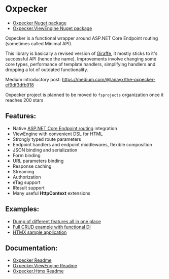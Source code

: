 # Oxpecker

* [Oxpecker Nuget package](https://www.nuget.org/packages/Oxpecker)
* [Oxpecker.ViewEngine Nuget package](https://www.nuget.org/packages/Oxpecker.ViewEngine)

Oxpecker is a functional wrapper around ASP.NET Core Endpoint routing (sometimes called Minimal API).

This library is basically a revised version of [Giraffe](https://github.com/giraffe-fsharp/Giraffe), it mostly sticks to it's successful API (hence the name). Improvements involve changing some core types, performance of template handlers, simplifying handlers and dropping a lot of outdated functionality.

Medium introductory post: https://medium.com/@lanayx/the-oxpecker-ef9df3dfb918

Oxpecker project is planned to be moved to `fsprojects` organization once it reaches 200 stars

## Features:

- Native [ASP.NET Core Endpoint routing](https://learn.microsoft.com/en-us/aspnet/core/fundamentals/routing) integration
- ViewEngine with convenient DSL for HTML
- Strongly typed route parameters
- Endpoint handlers and endpoint middlewares, flexible composition
- JSON binding and serialization
- Form binding
- URL parameters binding
- Response caching
- Streaming
- Authorization
- eTag support
- IResult support
- Many useful **HttpContext** extensions

## Examples:
- [Dump of different features all in one place](https://github.com/Lanayx/Oxpecker/blob/develop/examples/Basic)
- [Full CRUD example with functional DI](https://github.com/Lanayx/Oxpecker/blob/develop/examples/CRUD)
- [HTMX sample application](https://github.com/Lanayx/Oxpecker/tree/develop/examples/ContactApp)

## Documentation:

* [Oxpecker Readme](https://github.com/Lanayx/Oxpecker/blob/develop/src/Oxpecker/README.md)
* [Oxpecker.ViewEngine Readme](https://github.com/Lanayx/Oxpecker/blob/develop/src/Oxpecker.ViewEngine/README.md)
* [Oxpecker.Htmx Readme](https://github.com/Lanayx/Oxpecker/blob/develop/src/Oxpecker.Htmx/README.md)
